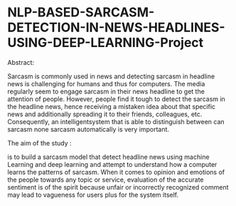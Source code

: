 # NLP-BASED-SARCASM-DETECTION-IN-NEWS-HEADLINES-USING-DEEP-LEARNING-Project

Abstract:

Sarcasm is commonly used in news and detecting sarcasm in headline news is challenging for humans and thus for computers. 
The media regularly seem to engage sarcasm in their news headline to get the attention of people. However, people
find it tough to detect the sarcasm in the headline news, hence receiving a mistaken idea about that specific news and additionally
spreading it to their friends, colleagues, etc. Consequently, an intelligentsystem that is able to distinguish between can sarcasm none
sarcasm automatically is very important.

The aim of the study :

is to build a sarcasm model that detect headline news using machine Learning
and deep learning and attempt to understand how a computer learns the patterns of sarcasm.
When it comes to opinion and emotions of the people towards any topic or service, evaluation of the 
accurate sentiment is of the spirit because unfair or incorrectly recognized comment may lead to vagueness
for users plus for the system itself. 
